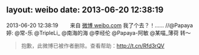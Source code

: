 layout: weibo
date: 2013-06-20 12:38:19
---
2013-06-20 12:38:19  &nbsp;&nbsp;&nbsp;&nbsp;&nbsp;&nbsp; 来自 <a href="http://weibo.com/" rel="nofollow">微博 weibo.com</a>
我了个去？！…… //@Papaya婷: @常-乐 @TripleLi_ @南海的海 @李经伦 @Papaya-阿敏 @某喵_薄荷 转〜
>  抱歉，此微博已被作者删除。查看帮助：http://t.cn/Rfd3rQV
